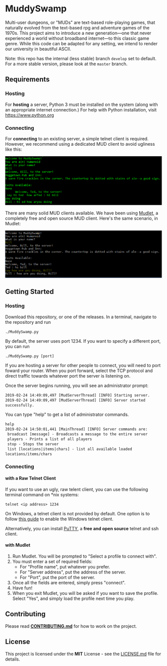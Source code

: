 ﻿# MuddySwamp

Multi-user dungeons, or "MUDs" are text-based role-playing games, that naturally evolved from the text-based rpg and adventure games of the 1970s.
This project aims to introduce a new generation—one that never experienced a world without broadband internet—to this classic game genre.
While this code can be adapted for any setting, we intend to render our university in beautiful ASCII. 

Note: this repo has the internal (less stable) branch `develop` set to default.
For a more stable version, please look at the `master` branch.

## Requirements

### Hosting
For **hosting** a server, Python 3 must be installed on the system (along with an appropriate internet connection.) For help with Python installation, visit <https://www.python.org>

### Connecting
For **connecting** to an existing server, a simple telnet client is required. However, we recommend using a dedicated MUD client to avoid ugliness like this:

![raw_telnet.png](images/raw_telnet.png)

There are many solid MUD clients available. 
We have been using [Mudlet](https://github.com/Mudlet/Mudlet), a completely free and open source MUD client.
Here's the same scenario, in Mudlet:

![mudlet_client.png](images/mudlet_client.png)

## Getting Started
### Hosting

Download this repository, or one of the releases. In a terminal, navigate to the repository and run

```
./MuddySwamp.py
```

By default, the server uses port 1234. If you want to specify a different port, you can run

```
./MuddySwamp.py [port]
```

If you are hosting a server for other people to connect, you will need to port foward your router. When you port forward, select the TCP protocol and direct traffic towards whatever port the server is listening on. 

Once the server begins running, you will see an administrator prompt:

```
2019-02-24 14:49:09,497 [MudServerThread] [INFO] Starting server.
2019-02-24 14:49:09,497 [MudServerThread] [INFO] Server started successfully.
```

You can type "help" to get a list of administrator commands.

```
help
2019-02-24 14:50:01,441 [MainThread] [INFO] Server commands are:
 broadcast [message] - Broadcasts a message to the entire server
 players - Prints a list of all players
 stop - Stops the server
 list [locations|items|chars] - list all available loaded locations/items/chars
```

### Connecting

#### with a Raw Telnet Client

If you want to use an ugly, raw telent client, you can use the following terminal command on *nix systems:

```
telnet <ip address> 1234
```

On Windows, a telnet client is not provided by default. One option is to follow [this guide](http://technet.microsoft.com/en-us/library/cc771275%28v=ws.10%29.aspx)
to enable the Windows telnet client.

Alternatively, you can install [PuTTY](https://putty.org/), a **free and open source** telnet and ssh client. 

#### with Mudlet
1. Run Mudlet. You will be prompted to "Select a profile to connect with". 
2. You must enter a set of required fields:
    - For "Profile name", put whatever you prefer.
    - For "Server address", put the address of the server.
    - For "Port", put the port of the server.
3. Once all the fields are entered, simply press "connect". 
4. Have fun!
5. When you exit Mudlet, you will be asked if you want to save the profile. Select "Yes", and simply load the profile next time you play.

## Contributing

Please read **[CONTRIBUTING.md](CONTRIBUTING.md)** for how to work on the project.

## License

This project is licensed under the **MIT** License - see the [LICENSE.md](LICENSE.md) file for details.
